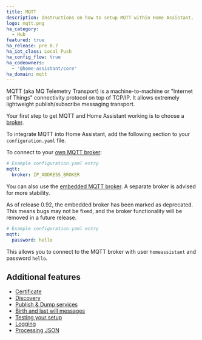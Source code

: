 ```yaml
---
title: MQTT
description: Instructions on how to setup MQTT within Home Assistant.
logo: mqtt.png
ha_category:
  - Hub
featured: true
ha_release: pre 0.7
ha_iot_class: Local Push
ha_config_flow: true
ha_codeowners:
  - '@home-assistant/core'
ha_domain: mqtt
---
```


MQTT (aka MQ Telemetry Transport) is a machine-to-machine or "Internet of Things" connectivity protocol on top of TCP/IP. It allows extremely lightweight publish/subscribe messaging transport.

Your first step to get MQTT and Home Assistant working is to choose a [broker](/docs/mqtt/broker).

To integrate MQTT into Home Assistant, add the following section to your `configuration.yaml` file.

To connect to your [own MQTT broker](/docs/mqtt/broker#run-your-own):

```yaml
# Example configuration.yaml entry
mqtt:
  broker: IP_ADDRESS_BROKER
```

You can also use the [embedded MQTT broker](/docs/mqtt/broker#embedded-broker). A separate broker is advised for more stability.

<div class='note warning'>
As of release 0.92, the embedded broker has been marked as deprecated. This means bugs may not be fixed, and the broker functionality will be removed in a future release.
</div>

```yaml
# Example configuration.yaml entry
mqtt:
  password: hello
```

This allows you to connect to the MQTT broker with user `homeassistant` and password `hello`.

## Additional features

- [Certificate](/docs/mqtt/certificate/)
- [Discovery](/docs/mqtt/discovery/)
- [Publish & Dump services](/docs/mqtt/service/)
- [Birth and last will messages](/docs/mqtt/birth_will/)
- [Testing your setup](/docs/mqtt/testing/)
- [Logging](/docs/mqtt/logging/)
- [Processing JSON](/docs/mqtt/processing_json/)
